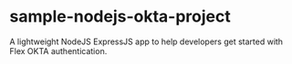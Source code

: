 # sample-nodejs-okta-project
A lightweight NodeJS ExpressJS app to help developers get started with Flex OKTA authentication.
